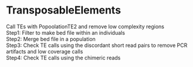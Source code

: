 # TransposableElements
Call TEs with PopoolationTE2 and remove low complexity regions <br/>
Step1: Filter to make bed file within an individuals <br/>
Step2: Merge bed file in a population<br/>
Step3: Check TE calls using the discordant short read pairs to remove PCR artifacts and low coverage calls <br/>
Step4: Check TE calls using the chimeric reads <br/>
